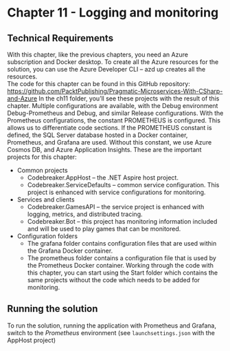 # Chapter 11 - Logging and monitoring

## Technical Requirements

With this chapter, like the previous chapters, you need an Azure subscription and Docker desktop. To create all the Azure resources for the solution, you can use the Azure Developer CLI – azd up creates all the resources.  
The code for this chapter can be found in this GitHub repository: https://github.com/PacktPublishing/Pragmatic-Microservices-With-CSharp-and-Azure
In the ch11 folder, you’ll see these projects with the result of this chapter. Multiple configurations are available, with the Debug environment Debug-Prometheus and Debug, and similar Release configurations. With the Prometheus configurations, the constant PROMETHEUS is configured. This allows us to differentiate code sections. If the PROMETHEUS constant is defined, the SQL Server database hosted in a Docker container, Prometheus, and Grafana are used. Without this constant, we use Azure Cosmos DB, and Azure Application Insights.
These are the important projects for this chapter:

* Common projects
  * Codebreaker.AppHost – the .NET Aspire host project. 
  * Codebreaker.ServiceDefaults – common service configuration. This project is enhanced with service configurations for monitoring.
* Services and clients
  * Codebreaker.GamesAPI – the service project is enhanced with logging, metrics, and distributed tracing.
  * Codebreaker.Bot – this project has monitoring information included and will be used to play games that can be monitored.
* Configuration folders
  * The grafana folder contains configuration files that are used within the Grafana Docker container.
  * The prometheus folder contains a configuration file that is used by the Prometheus Docker container.
Working through the code with this chapter, you can start using the Start folder which contains the same projects without the code which needs to be added for monitoring.

## Running the solution

To run the solution, running the application with Prometheus and Grafana, switch to the *Prometheus* environment (see `launchsettings.json` with the AppHost project)
